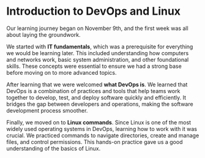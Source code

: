 
# Introduction to DevOps and Linux  

Our learning journey began on November 9th, and the first week was all about laying the groundwork.  

We started with **IT fundamentals**, which was a prerequisite for everything we would be learning later. This included understanding how computers and networks work, basic system administration, and other foundational skills. These concepts were essential to ensure we had a strong base before moving on to more advanced topics.  

After learning that we were welcomed **what DevOps is**. We learned that DevOps is a combination of practices and tools that help teams work together to develop, test, and deploy software quickly and efficiently. It bridges the gap between developers and operations, making the software development process smoother.  

Finally, we moved on to **Linux commands**. Since Linux is one of the most widely used operating systems in DevOps, learning how to work with it was crucial. We practiced commands to navigate directories, create and manage files, and control permissions. This hands-on practice gave us a good understanding of the basics of Linux.  



